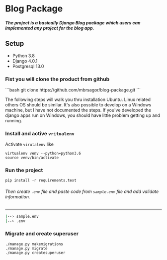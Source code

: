 # Blog Package
##### The project is a basically Django Blog package which users can implemented any project for the blog app.

## Setup
- Python 3.8
- Django 4.0.1
- Postgresql 13.0

<h3>Fist you will clone the product from github</h3>
```bash
git clone https://github.com/mbrsagor/blog-package.git
```

The following steps will walk you thru installation Ubuntu. Linux related others OS should be similar.
It's also possible to develop on a Windows machine, but I have not documented the steps.
If you've developed the django apps run on Windows, you should have little problem getting
up and running.


### Install and active ```vritualenv```
Activate `virutalenv` like
```
virtualenv venv --python=python3.6
source venv/bin/activate
```

### Run the project
```
pip install -r requirements.text
```
###### Then create ``.env`` file and paste code from `sample.env` file and add validate information.

-------------------------------------------
```bash
|--> sample.env
|--> .env
```

### Migrate and create superuser
```
./manage.py makemigrations
./manage.py migrate
./manage.py createsuperuser
```

